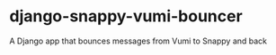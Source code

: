 django-snappy-vumi-bouncer
==========================

A Django app that bounces messages from Vumi to Snappy and back
